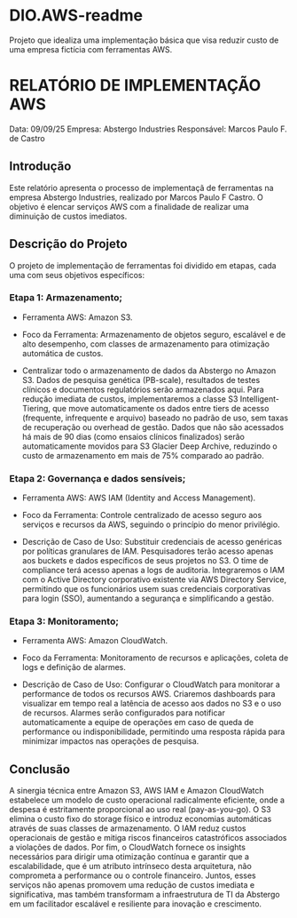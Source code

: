 # DIO.AWS-readme
Projeto que idealiza uma implementação básica que visa reduzir custo de uma empresa fictícia com ferramentas AWS.

# RELATÓRIO DE IMPLEMENTAÇÃO AWS

Data: 09/09/25
Empresa: Abstergo Industries
Responsável: Marcos Paulo F. de Castro

## Introdução
Este relatório apresenta o processo de implementaçã de ferramentas na empresa Abstergo Industries, realizado por Marcos Paulo F Castro. O objetivo é elencar serviços AWS com a finalidade de realizar uma diminuição de custos imediatos.

## Descrição do Projeto  
O projeto de implementação de ferramentas foi dividido em etapas, cada uma com seus objetivos específicos:

### Etapa 1: Armazenamento;
- Ferramenta AWS: Amazon S3.

- Foco da Ferramenta: Armazenamento de objetos seguro, escalável e de alto desempenho, com classes de armazenamento para otimização automática de custos.

- Centralizar todo o armazenamento de dados da Abstergo no Amazon S3. Dados de pesquisa genética (PB-scale), resultados de testes clínicos e documentos regulatórios serão armazenados aqui. Para redução imediata de custos, implementaremos a classe S3 Intelligent-Tiering, que move automaticamente os dados entre tiers de acesso (frequente, infrequente e arquivo) baseado no padrão de uso, sem taxas de recuperação ou overhead de gestão. Dados que não são acessados há mais de 90 dias (como ensaios clínicos finalizados) serão automaticamente movidos para S3 Glacier Deep Archive, reduzindo o custo de armazenamento em mais de 75% comparado ao padrão.

### Etapa 2: Governança e dados sensíveis;
- Ferramenta AWS: AWS IAM (Identity and Access Management).

- Foco da Ferramenta: Controle centralizado de acesso seguro aos serviços e recursos da AWS, seguindo o princípio do menor privilégio.

- Descrição de Caso de Uso: Substituir credenciais de acesso genéricas por políticas granulares de IAM. Pesquisadores terão acesso apenas aos buckets e dados específicos de seus projetos no S3. O time de compliance terá acesso apenas a logs de auditoria. Integraremos o IAM com o Active Directory corporativo existente via AWS Directory Service, permitindo que os funcionários usem suas credenciais corporativas para login (SSO), aumentando a segurança e simplificando a gestão.

### Etapa 3: Monitoramento;
- Ferramenta AWS: Amazon CloudWatch.

- Foco da Ferramenta: Monitoramento de recursos e aplicações, coleta de logs e definição de alarmes.

- Descrição de Caso de Uso: Configurar o CloudWatch para monitorar a performance de todos os recursos AWS. Criaremos dashboards para visualizar em tempo real a latência de acesso aos dados no S3 e o uso de recursos. Alarmes serão configurados para notificar automaticamente a equipe de operações em caso de queda de performance ou indisponibilidade, permitindo uma resposta rápida para minimizar impactos nas operações de pesquisa.

## Conclusão
A sinergia técnica entre Amazon S3, AWS IAM e Amazon CloudWatch estabelece um modelo de custo operacional radicalmente eficiente, onde a despesa é estritamente proporcional ao uso real (pay-as-you-go). O S3 elimina o custo fixo do storage físico e introduz economias automáticas através de suas classes de armazenamento. O IAM reduz custos operacionais de gestão e mitiga riscos financeiros catastróficos associados a violações de dados. Por fim, o CloudWatch fornece os insights necessários para dirigir uma otimização contínua e garantir que a escalabilidade, que é um atributo intrínseco desta arquitetura, não comprometa a performance ou o controle financeiro. Juntos, esses serviços não apenas promovem uma redução de custos imediata e significativa, mas também transformam a infraestrutura de TI da Abstergo em um facilitador escalável e resiliente para inovação e crescimento.
